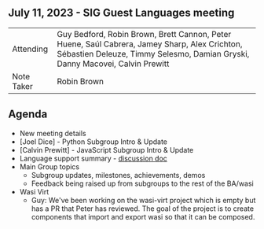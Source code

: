 ## July 11, 2023 - SIG Guest Languages meeting

|          |      | 
| -------- | -------- |
| Attending  | Guy Bedford, Robin Brown, Brett Cannon, Peter Huene, Saúl Cabrera, Jamey Sharp, Alex Crichton, Sébastien Deleuze, Timmy Selesmo, Damian Gryski, Danny Macovei, Calvin Prewitt
| Note Taker | Robin Brown

## Agenda

* New meeting details
* [Joel Dice] - Python Subgroup Intro & Update
* [Calvin Prewitt] - JavaScript Subgroup Intro & Update
* Language support summary - [discussion doc](https://hackmd.io/dKSfg5UBTqijFrooc3jgjA)
* Main Group topics
    * Subgroup updates, milestones, achievements, demos
    * Feedback being raised up from subgroups to the rest of the BA/wasi
* Wasi Virt
    * Guy: We've been working on the wasi-virt project which is empty but has a PR that Peter has reviewed. The goal of the project is to create components that import and export wasi so that it can be composed. 
